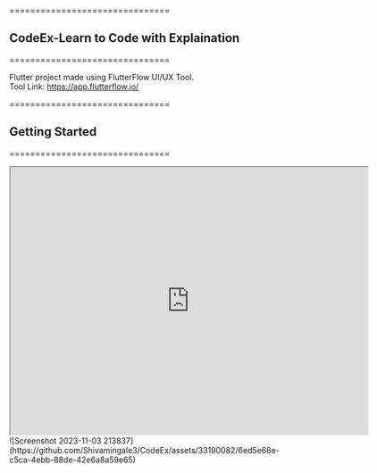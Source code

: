 ===============================
## CodeEx-Learn to Code with Explaination
===============================

Flutter project made using FlutterFlow UI/UX Tool. <br>
Tool Link: https://app.flutterflow.io/

===============================
## Getting Started
===============================
<iframe src="https://drive.google.com/file/d/1ygB5TuqpukYVRSDPB8q2xrX3Z8D_4TJy/preview" width="640" height="480" allow="autoplay"></iframe>
![Screenshot 2023-11-03 213837](https://github.com/Shivamingale3/CodeEx/assets/33190082/6ed5e68e-c5ca-4ebb-88de-42e6a8a59e65)
